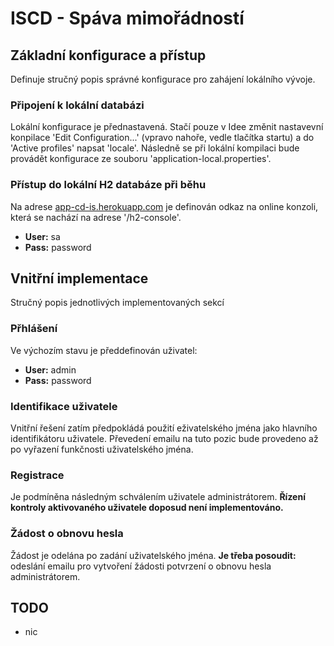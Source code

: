 # ISCD - Spáva mimořádností

## Základní konfigurace a přístup
Definuje stručný popis správné konfigurace pro zahájení lokálního vývoje.
### Připojení k lokální databázi
Lokální konfigurace je přednastavená. Stačí pouze v Idee změnit nastavevní konpilace 'Edit Configuration...' (vpravo nahoře, vedle tlačítka startu) a do 'Active profiles' napsat 'locale'. Následně se při lokální kompilaci bude provádět konfigurace ze souboru 'application-local.properties'.
### Přístup do lokální H2 databáze při běhu
Na adrese [app-cd-is.herokuapp.com](https://app-cd-is.herokuapp.com/) je definován odkaz na online konzoli, která se nachází na adrese '/h2-console'.
- **User:** sa
- **Pass:** password

## Vnitřní implementace
Stručný popis jednotlivých implementovaných sekcí

### Přhlášení
Ve výchozím stavu je předdefinován uživatel:
- **User:** admin
- **Pass:** password

### Identifikace uživatele
Vnitřní řešení zatím předpokládá použití eživatelského jména jako hlavního identifikátoru uživatele. Převedení emailu na tuto pozic bude provedeno až po vyřazení funkčnosti uživatelského jména.

### Registrace
Je podmíněna následným schválením uživatele administrátorem. **Řízení kontroly aktivovaného uživatele doposud není implementováno.**

### Žádost o obnovu hesla
Žádost je odelána po zadání uživatelského jména. **Je třeba posoudit:** odeslání emailu pro vytvoření žádosti potvrzení o obnovu hesla administrátorem.

## TODO
- nic
